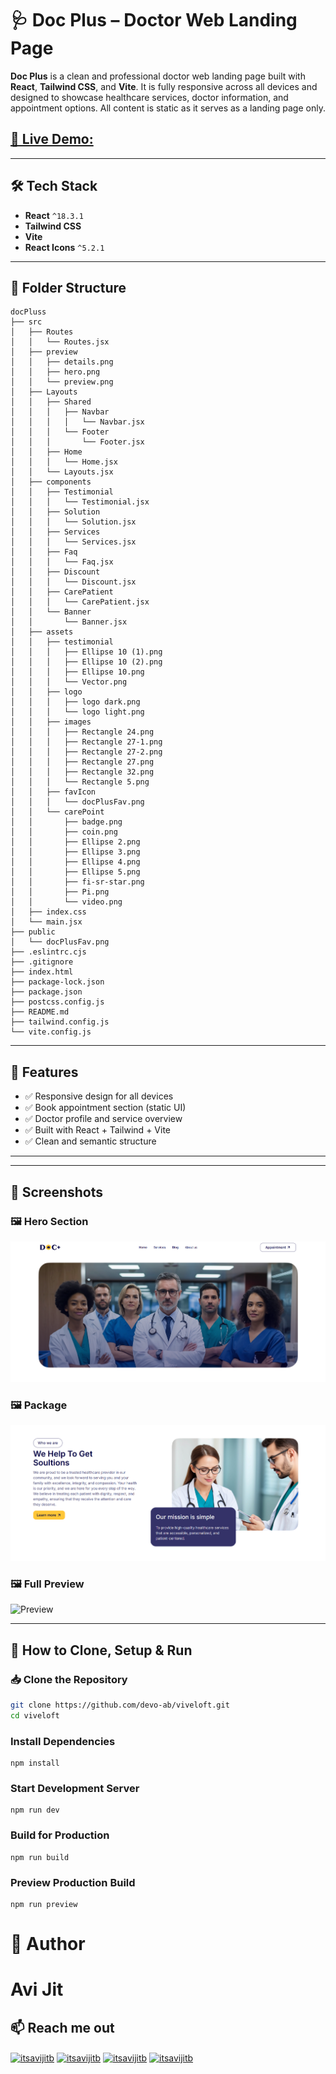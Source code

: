 # 🩺 Doc Plus – Doctor Web Landing Page

**Doc Plus** is a clean and professional doctor web landing page built with **React**, **Tailwind CSS**, and **Vite**. It is fully responsive across all devices and designed to showcase healthcare services, doctor information, and appointment options. All content is static as it serves as a landing page only.

## [🚀 Live Demo:](https://your-live-link.com)

---

## 🛠️ Tech Stack

- **React** `^18.3.1`
- **Tailwind CSS**
- **Vite**
- **React Icons** `^5.2.1`

---

## 📁 Folder Structure

```
docPluss
├── src
│   ├── Routes
│   │   └── Routes.jsx
│   ├── preview
│   │   ├── details.png
│   │   ├── hero.png
│   │   └── preview.png
│   ├── Layouts
│   │   ├── Shared
│   │   │   ├── Navbar
│   │   │   │   └── Navbar.jsx
│   │   │   └── Footer
│   │   │       └── Footer.jsx
│   │   ├── Home
│   │   │   └── Home.jsx
│   │   └── Layouts.jsx
│   ├── components
│   │   ├── Testimonial
│   │   │   └── Testimonial.jsx
│   │   ├── Solution
│   │   │   └── Solution.jsx
│   │   ├── Services
│   │   │   └── Services.jsx
│   │   ├── Faq
│   │   │   └── Faq.jsx
│   │   ├── Discount
│   │   │   └── Discount.jsx
│   │   ├── CarePatient
│   │   │   └── CarePatient.jsx
│   │   └── Banner
│   │       └── Banner.jsx
│   ├── assets
│   │   ├── testimonial
│   │   │   ├── Ellipse 10 (1).png
│   │   │   ├── Ellipse 10 (2).png
│   │   │   ├── Ellipse 10.png
│   │   │   └── Vector.png
│   │   ├── logo
│   │   │   ├── logo dark.png
│   │   │   └── logo light.png
│   │   ├── images
│   │   │   ├── Rectangle 24.png
│   │   │   ├── Rectangle 27-1.png
│   │   │   ├── Rectangle 27-2.png
│   │   │   ├── Rectangle 27.png
│   │   │   ├── Rectangle 32.png
│   │   │   └── Rectangle 5.png
│   │   ├── favIcon
│   │   │   └── docPlusFav.png
│   │   └── carePoint
│   │       ├── badge.png
│   │       ├── coin.png
│   │       ├── Ellipse 2.png
│   │       ├── Ellipse 3.png
│   │       ├── Ellipse 4.png
│   │       ├── Ellipse 5.png
│   │       ├── fi-sr-star.png
│   │       ├── Pi.png
│   │       └── video.png
│   ├── index.css
│   └── main.jsx
├── public
│   └── docPlusFav.png
├── .eslintrc.cjs
├── .gitignore
├── index.html
├── package-lock.json
├── package.json
├── postcss.config.js
├── README.md
├── tailwind.config.js
└── vite.config.js
```

---

## 👥 Features

- ✅ Responsive design for all devices
- ✅ Book appointment section (static UI)
- ✅ Doctor profile and service overview
- ✅ Built with React + Tailwind + Vite
- ✅ Clean and semantic structure

---

---

## 📸 Screenshots

### 🖼️ Hero Section

![Hero](./src/preview/hero.png)

### 🖼️ Package

![Products](./src/preview/details.png)

### 🖼️ Full Preview

![Preview](./src/preview/preview.png)

---

## 👥 How to Clone, Setup & Run

### 📥 Clone the Repository

```bash
git clone https://github.com/devo-ab/viveloft.git
cd viveloft
```

### Install Dependencies

```
npm install
```

### Start Development Server

```
npm run dev
```

### Build for Production

```
npm run build
```

### Preview Production Build

```
npm run preview
```

# 👤 Author

# Avi Jit

## :mailbox: Reach me out

<p align="left">
<a href="https://linkedin.com/in/itsavijitb" target="blank"><img align="center" src="https://raw.githubusercontent.com/rahuldkjain/github-profile-readme-generator/master/src/images/icons/Social/linked-in-alt.svg" alt="itsavijitb" height="30" width="40" /></a>
<a href="https://twitter.com/itsavijitb" target="blank"><img align="center" src="https://raw.githubusercontent.com/rahuldkjain/github-profile-readme-generator/master/src/images/icons/Social/twitter.svg" alt="itsavijitb" height="30" width="40" /></a>
<a href="https://facebook.com/itsavijitb" target="blank"><img align="center" src="https://raw.githubusercontent.com/rahuldkjain/github-profile-readme-generator/master/src/images/icons/Social/facebook.svg" alt="itsavijitb" height="30" width="40" /></a>
<a href="https://instagram.com/itsavijitb" target="blank"><img align="center" src="https://raw.githubusercontent.com/rahuldkjain/github-profile-readme-generator/master/src/images/icons/Social/instagram.svg" alt="itsavijitb" height="30" width="40" /></a>
</p>
